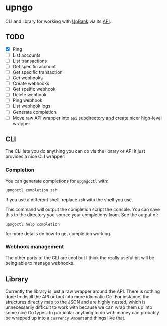 # upngo

CLI and library for working with [UpBank](https://up.com.au) via its
[API](https://developer.up.com.au/).

## TODO

- [x] Ping
- [ ] List accounts
- [ ] List transactions
- [ ] Get specific account
- [ ] Get specific transaction
- [ ] Get webhooks
- [ ] Create webhooks
- [ ] Get speific webhook
- [ ] Delete webhook
- [ ] Ping webhook
- [ ] List webhook logs
- [ ] Generate completion
- [ ] Move raw API wrapper into `api` subdirectory and create nicer high-level
      wrapper

## CLI

The CLI lets you do anything you can do via the library or API it just provides
a nice CLI wrapper.

### Completion

You can generate completions for `upgngoctl` with:

``` sh
upngoctl completion zsh
```

If you use a different shell, replace `zsh` with the shell you use.

This command will output the completion script the console. You can save this to
the directory you source your completions from. See the output of:

``` sh
upngoctl help completion
```

for more details on how to get completion working.

### Webhook management

The other parts of the CLI are cool but I think the really useful bit will be
being able to manage webhooks.

## Library

Currently the library is just a raw wrapper around the API. There is nothing
done to distill the API output into more idiomatic Go. For instance, the
structures directly map to the JSON and are highly nested, which is
unnecessarily difficult to work with because we can wrap them up into some nice
Go types. In particular anything to do with money can probably be wrapped up
into a `currency.Amount`and things like that.
